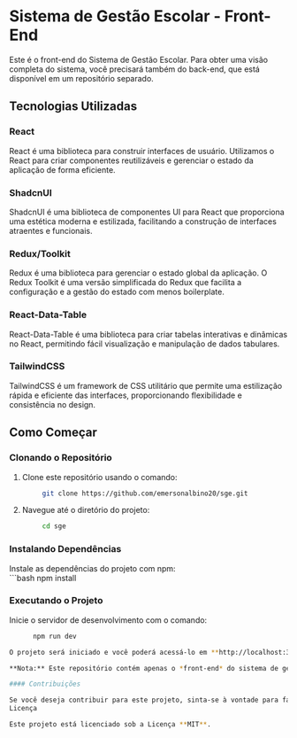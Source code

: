 # Sistema de Gestão Escolar - Front-End  

Este é o front-end do Sistema de Gestão Escolar. Para obter uma visão completa do sistema, você precisará também do back-end, que está disponível em um repositório separado.

## Tecnologias Utilizadas  

### React  

React é uma biblioteca para construir interfaces de usuário. Utilizamos o React para criar componentes reutilizáveis e gerenciar o estado da aplicação de forma eficiente.  

### ShadcnUI  

ShadcnUI é uma biblioteca de componentes UI para React que proporciona uma estética moderna e estilizada, facilitando a construção de interfaces atraentes e funcionais.  

### Redux/Toolkit  

Redux é uma biblioteca para gerenciar o estado global da aplicação. O Redux Toolkit é uma versão simplificada do Redux que facilita a configuração e a gestão do estado com menos boilerplate.  

### React-Data-Table  

React-Data-Table é uma biblioteca para criar tabelas interativas e dinâmicas no React, permitindo fácil visualização e manipulação de dados tabulares.  

### TailwindCSS  

TailwindCSS é um framework de CSS utilitário que permite uma estilização rápida e eficiente das interfaces, proporcionando flexibilidade e consistência no design.  

## Como Começar  

### Clonando o Repositório

1. Clone este repositório usando o comando:  
   ```bash
        git clone https://github.com/emersonalbino20/sge.git  

2. Navegue até o diretório do projeto:  
    ```bash
         cd sge  

### Instalando Dependências

Instale as dependências do projeto com npm:  
    ```bash
        npm install  

### Executando o Projeto

Inicie o servidor de desenvolvimento com o comando:  
   ```bash
         npm run dev    

O projeto será iniciado e você poderá acessá-lo em **http://localhost:3000** (ou outra porta, se configurada).

**Nota:** Este repositório contém apenas o *front-end* do sistema de gestão escolar. Para ver o sistema completo em funcionamento, você precisará clonar e configurar o repositório do *back-end*, que pode ser encontrado aqui.  

#### Contribuições  

Se você deseja contribuir para este projeto, sinta-se à vontade para fazer um fork, criar uma branch e submeter um pull request. Verifique as diretrizes de contribuição para mais detalhes.
Licença  

Este projeto está licenciado sob a Licença **MIT**.  
